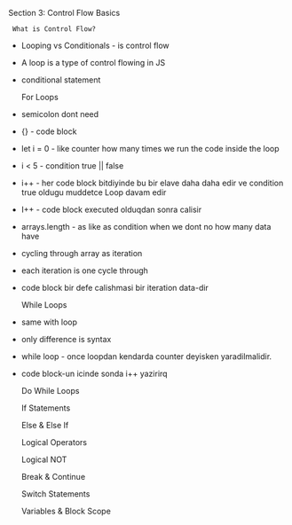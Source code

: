 Section 3: Control Flow Basics

     What is Control Flow?

* Looping vs Conditionals - is control flow
* A loop is a type of control flowing in JS
* conditional statement
  

     For Loops

* semicolon dont need
* {} - code block
* let i = 0 - like counter how many times we run the code inside the loop
* i < 5 - condition true || false
* i++ - her code block bitdiyinde bu bir elave daha daha edir ve condition true oldugu muddetce Loop davam edir
* I++ - code block executed olduqdan sonra calisir
* arrays.length - as like as condition when we dont no how many data have
* cycling through array as iteration
* each iteration is one cycle through
* code block bir defe calishmasi bir iteration data-dir  
    
    
     While Loops
* same with loop
* only difference is syntax
* while loop - once loopdan kendarda counter deyisken yaradilmalidir.
* code block-un icinde sonda i++ yazirirq









     Do While Loops

     If Statements

     Else & Else If

     Logical Operators

     Logical NOT

     Break & Continue
 
     Switch Statements

     Variables & Block Scope
